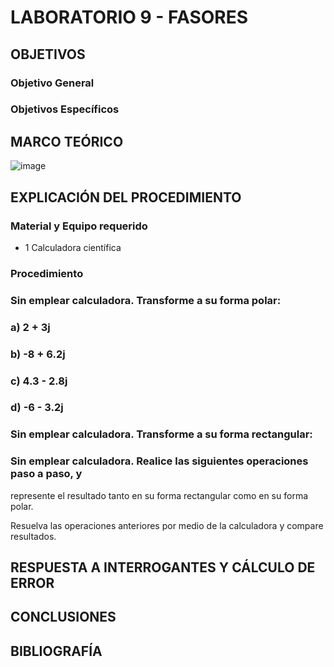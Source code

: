 # LABORATORIO 9 - FASORES

## OBJETIVOS

### Objetivo General

### Objetivos Específicos

## MARCO TEÓRICO

![image](https://user-images.githubusercontent.com/105606339/186765289-9a143bee-967c-47f3-801d-1103f028dc74.png)

## EXPLICACIÓN DEL PROCEDIMIENTO

### Material y Equipo requerido

- 1 Calculadora científica

### Procedimiento

### Sin emplear calculadora. Transforme a su forma polar:

### a) 2 + 3j
### b) -8 + 6.2j
### c) 4.3 - 2.8j
### d) -6 - 3.2j


### Sin emplear calculadora. Transforme a su forma rectangular:

### Sin emplear calculadora. Realice las siguientes operaciones paso a paso, y
represente el resultado tanto en su forma rectangular como en su forma polar.

Resuelva las operaciones anteriores por medio de la calculadora y compare
resultados.

## RESPUESTA A INTERROGANTES Y CÁLCULO DE ERROR

## CONCLUSIONES

## BIBLIOGRAFÍA























